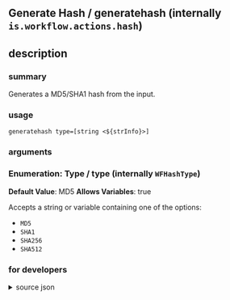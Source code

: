 
## Generate Hash / generatehash (internally `is.workflow.actions.hash`)



## description
### summary
Generates a MD5/SHA1 hash from the input.


### usage
`generatehash type=[string <${strInfo}>]`

### arguments
### Enumeration: Type / type (internally `WFHashType`)
**Default Value**: MD5
**Allows Variables**: true


Accepts a string 
or variable
containing one of the options:

- `MD5`
- `SHA1`
- `SHA256`
- `SHA512`

### for developers

<details><summary>source json</summary>
<p>
```json
{
	"ActionClass": "WFGenerateHashAction",
	"ActionKeywords": [
		"crypto"
	],
	"Category": "Scripting",
	"CreationDate": "2015-01-11T06:00:00.000Z",
	"Description": {
		"DescriptionSummary": "Generates a MD5/SHA1 hash from the input."
	},
	"IconName": "Scripting.png",
	"Input": {
		"Multiple": true,
		"Required": true,
		"Types": [
			"WFGenericFileContentItem"
		]
	},
	"Name": "Generate Hash",
	"Output": {
		"Multiple": true,
		"OutputName": "Hash",
		"Types": [
			"NSString"
		]
	},
	"Parameters": [
		{
			"Class": "WFEnumerationParameter",
			"DefaultValue": "MD5",
			"Items": [
				"MD5",
				"SHA1",
				"SHA256",
				"SHA512"
			],
			"Key": "WFHashType",
			"Label": "Type"
		}
	],
	"Subcategory": "Files",
	"SuggestedNever": true
}
```
</p></details>
